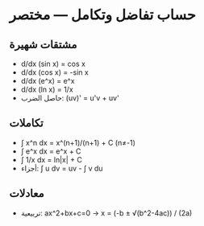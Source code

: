 # حساب تفاضل وتكامل — مختصر
## مشتقات شهيرة
- d/dx (sin x) = cos x
- d/dx (cos x) = -sin x
- d/dx (e^x) = e^x
- d/dx (ln x) = 1/x
- حاصل الضرب: (uv)' = u'v + uv'

## تكاملات
- ∫ x^n dx = x^(n+1)/(n+1) + C (n≠-1)
- ∫ e^x dx = e^x + C
- ∫ 1/x dx = ln|x| + C
- أجزاء: ∫ u dv = uv - ∫ v du

## معادلات
- تربيعية: ax^2+bx+c=0 → x = (-b ± √(b^2-4ac)) / (2a)
